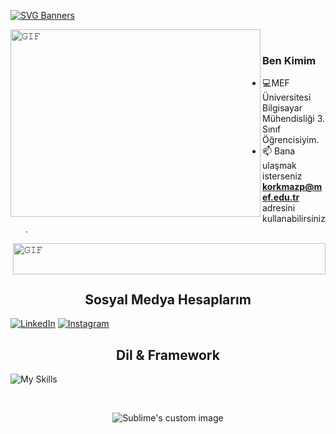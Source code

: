 
[![SVG Banners](https://svg-banners.vercel.app/api?type=typeWriter&text1=Polat%20Korkmaz%20👨‍💻&width=1200&height=350)](https://github.com/Akshay090/svg-banners)

<a target="_blank"><img align="left" height="300" width="400" alt="𝙶𝙸𝙵" src="https://user-images.githubusercontent.com/74038190/212749171-b84692a8-2b04-4e3b-93ca-ac14705da224.gif"></a>

<br/>

### Ben Kimim
- :computer:MEF Üniversitesi Bilgisayar Mühendisliği 3. Sınıf Öğrencisiyim.
- 📫 Bana ulaşmak isterseniz **korkmazp@mef.edu.tr** adresini kullanabilirsiniz. 

<a target="_blank"><img align="right" height="50" width="500" alt="𝙶𝙸𝙵" src="https://user-images.githubusercontent.com/74038190/212284158-e840e285-664b-44d7-b79b-e264b5e54825.gif"></a>
<br>

<body/>
<br/>
 <h2 align="center">Sosyal Medya Hesaplarım </h2>
 
[![LinkedIn](https://img.shields.io/badge/linkedin-%230077B5.svg?style=for-the-badge&logo=linkedin&logoColor=white)](https://www.linkedin.com/in/polatkorkmaz/)
[![Instagram](https://img.shields.io/badge/Instagram-%23E4405F.svg?style=for-the-badge&logo=Instagram&logoColor=white)](https://www.instagram.com/polatkkorkmaz/)

<h2 align="center">Dil & Framework</h2>

![My Skills](https://skillicons.dev/icons?i=java,py)

<br>
<body>
<p align="center">
  <img src="https://user-images.githubusercontent.com/102360167/216442278-c5e9e92a-147d-4744-992c-d2c9b203955b.gif" alt="Sublime's custom image"/>
</p>




